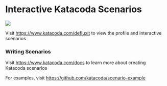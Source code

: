 # Interactive Katacoda Scenarios

[![](http://shields.katacoda.com/katacoda/defluxit/count.svg)](https://www.katacoda.com/defluxit "Get your profile on Katacoda.com")

Visit https://www.katacoda.com/defluxit to view the profile and interactive scenarios

### Writing Scenarios
Visit https://www.katacoda.com/docs to learn more about creating Katacoda scenarios

For examples, visit https://github.com/katacoda/scenario-example
